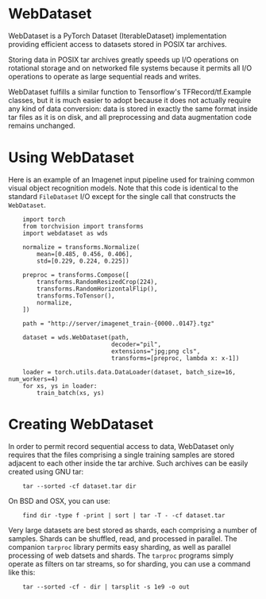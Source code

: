 # WebDataset

WebDataset is a PyTorch Dataset (IterableDataset) implementation providing efficient access to datasets stored in POSIX tar archives.

Storing data in POSIX tar archives greatly speeds up I/O operations on rotational storage and on networked file systems because it permits all I/O operations to operate as large sequential reads and writes.

WebDataset fulfills a similar function to Tensorflow's TFRecord/tf.Example classes, but it is much easier to adopt because it does not actually require any kind of data conversion: data is stored in exactly the same format inside tar files as it is on disk, and all preprocessing and data augmentation code remains unchanged.

# Using WebDataset

Here is an example of an Imagenet input pipeline used for training common visual object recognition models. Note that this code is identical to the standard `FileDataset` I/O except for the single call that constructs the `WebDataset`.

        import torch
        from torchvision import transforms
        import webdataset as wds

        normalize = transforms.Normalize(
            mean=[0.485, 0.456, 0.406],
            std=[0.229, 0.224, 0.225])

        preproc = transforms.Compose([
            transforms.RandomResizedCrop(224),
            transforms.RandomHorizontalFlip(),
            transforms.ToTensor(),
            normalize,
        ]) 

        path = "http://server/imagenet_train-{0000..0147}.tgz"

        dataset = wds.WebDataset(path,
                                 decoder="pil",
                                 extensions="jpg;png cls",
                                 transforms=[preproc, lambda x: x-1])

        loader = torch.utils.data.DataLoader(dataset, batch_size=16, num_workers=4)
        for xs, ys in loader:
            train_batch(xs, ys)

# Creating WebDataset

In order to permit record sequential access to data, WebDataset only requires that the files comprising a single training samples are stored adjacent to each other inside the tar archive. Such archives can be easily created using GNU tar:

        tar --sorted -cf dataset.tar dir

On BSD and OSX, you can use:

        find dir -type f -print | sort | tar -T - -cf dataset.tar

Very large datasets are best stored as shards, each comprising a number of samples. Shards can be shuffled, read, and processed in parallel. The companion `tarproc` library permits easy sharding, as well as parallel processing of web datsets and shards. The `tarproc` programs simply operate as filters on tar streams, so for sharding, you can use a command like this:

        tar --sorted -cf - dir | tarsplit -s 1e9 -o out

